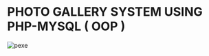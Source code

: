 # PHOTO GALLERY SYSTEM USING PHP-MYSQL ( OOP )

![pexe](https://user-images.githubusercontent.com/59705964/161406509-91f16914-3758-4e36-8e9e-ce25f4757889.jpg)
